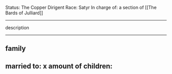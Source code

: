 Status: The Copper Dirigent
Race: Satyr
In charge of: a section of [[The Bards of Julliard]]

---

description

---

## family

married to:
x amount of children:
- 